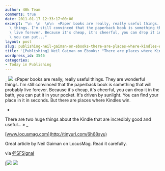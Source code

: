 ```yaml
---
author: 40k Team
comments: true
date: 2011-01-17 12:33:17+00:00
excerpt: "\n  \n  \n\n  «Paper books are really, really useful things. They are wonderful\
  \ things. I'm still convinced that the paperback book is something that will probably\
  \ live forever. Because it's cheap, it's cheerful, you can drop it in the bath,\
  \ you can put..."
layout: post
slug: publishing-neil-gaiman-on-ebooks-there-are-places-where-kindles-win
title: '[Publishing] Neil Gaiman on Ebooks: "There are places where Kindles win."'
wordpress_id: 3546
categories:
- Today in Publishing
---
```



  


  _
![](http://www.40kbooks.com/wp-content/uploads/quote1.jpg)
  «Paper books are really, really useful things. They are wonderful things. I'm still convinced that the paperback book is something that will probably live forever. Because it's cheap, it's cheerful, you can drop it in the bath, you can put it in your pocket. It's driven by sunlight. You can find your place in it in seconds. But there are places where Kindles win.
  
  

*
  
  

There are two huge things about the Kindle that are incredibly good and useful... »
_  

[www.locusmag.com](http://tinyurl.com/6h68syu)






Great article by Neil Gaiman on LocusMag. Read it carefully.  

via [@SFSignal](http://www.twitter.com/SFSignal)





[![](http://www.bookcafe.net/filtr/t1.png)
[![](http://www.bookcafe.net/filtr/f1.png)](http://www.facebook.com/pages/40k/122586614419616)


 
    
